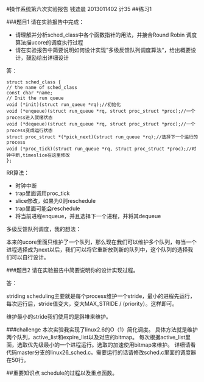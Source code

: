 #操作系统第六次实验报告
钱迪晨 2013011402 计35
##练习1

###题目1
请在实验报告中完成：
 - 请理解并分析sched_class中各个函数指针的用法，并接合Round Robin 调度算法描ucore的调度执行过程
 - 请在实验报告中简要说明如何设计实现”多级反馈队列调度算法“，给出概要设计，鼓励给出详细设计

答：

	struct sched_class {
    // the name of sched_class
    const char *name;
    // Init the run queue
    void (*init)(struct run_queue *rq);//初始化
    void (*enqueue)(struct run_queue *rq, struct proc_struct *proc);//一个process进入就绪状态
    void (*dequeue)(struct run_queue *rq, struct proc_struct *proc);//一个process变成运行状态
    struct proc_struct *(*pick_next)(struct run_queue *rq);//选择下一个运行的process
    void (*proc_tick)(struct run_queue *rq, struct proc_struct *proc);//时钟中断,timeslice在这里修改
	};

RR算法：

* 时钟中断
* trap里面调用proc_tick
* slice修改，如果为0则reschedule
* trap里面可能会reschedule
* 将当前进程enqueue，并且选择下一个进程，并将其dequeue

多级反馈队列调度，我的想法：

本来的ucore里面只维护了一个队列，那么现在我们可以维护多个队列，每当一个进程选择成为next以后，我们可以将它重新放到新的队列中，这个队列的选择我们可以自行设计。


###题目2
请在实验报告中简要说明你的设计实现过程。

答：

striding scheduling主要就是每个process维护一个stride，最小的进程先运行，每次运行后，stride值变大，变大MAX_STRIDE / (priority）。这样即可。

维护最小的stride我们使用的是斜堆来维护。

###challenge
本次实验我实现了linux2.6的O（1）简化调度。
具体方法就是维护两个队列，active_list和expire_list以及对应的bitmap。
每次根据active_list里面，选取优先级最小的一个进程运行。选取的加速使用bitmap来维护。
详细请看代码master分支的linux26_sched.c。需要运行的话请修改sched.c里面的调度器在50行。

##重要知识点
schedule的过程以及重点函数。